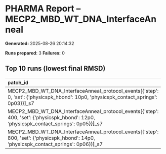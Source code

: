 # PHARMA Report – MECP2_MBD_WT_DNA_InterfaceAnneal

**Generated:** 2025-08-26 20:14:32

**Runs prepared:** 3
**Failures:** 0

## Top 10 runs (lowest final RMSD)

| patch_id                                                                                                                                |    RMSD |      Rg |   total_loss |
|:----------------------------------------------------------------------------------------------------------------------------------------|--------:|--------:|-------------:|
| MECP2_MBD_WT_DNA_InterfaceAnneal_protocol_events[{'step': 0, 'set': {'physicspk_hbond': 10p0, 'physicspk_contact_springs': 0p03}}]_s7   | 3.50721 | 11.4016 |       107.05 |
| MECP2_MBD_WT_DNA_InterfaceAnneal_protocol_events[{'step': 400, 'set': {'physicspk_hbond': 12p0, 'physicspk_contact_springs': 0p05}}]_s7 | 3.50721 | 11.4016 |       107.05 |
| MECP2_MBD_WT_DNA_InterfaceAnneal_protocol_events[{'step': 800, 'set': {'physicspk_hbond': 14p0, 'physicspk_contact_springs': 0p06}}]_s7 | 3.50721 | 11.4016 |       107.05 |

